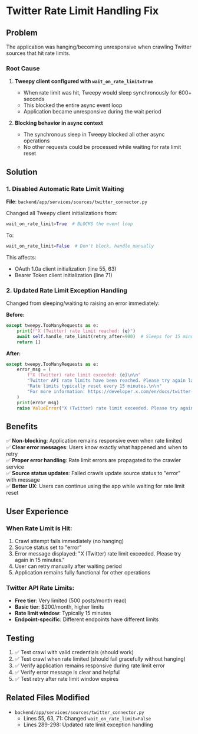 # Twitter Rate Limit Handling Fix

## Problem
The application was hanging/becoming unresponsive when crawling Twitter sources that hit rate limits.

### Root Cause
1. **Tweepy client configured with `wait_on_rate_limit=True`**
   - When rate limit was hit, Tweepy would sleep synchronously for 600+ seconds
   - This blocked the entire async event loop
   - Application became unresponsive during the wait period

2. **Blocking behavior in async context**
   - The synchronous sleep in Tweepy blocked all other async operations
   - No other requests could be processed while waiting for rate limit reset

## Solution

### 1. Disabled Automatic Rate Limit Waiting
**File**: `backend/app/services/sources/twitter_connector.py`

Changed all Tweepy client initializations from:
```python
wait_on_rate_limit=True  # BLOCKS the event loop
```

To:
```python
wait_on_rate_limit=False  # Don't block, handle manually
```

This affects:
- OAuth 1.0a client initialization (line 55, 63)
- Bearer Token client initialization (line 71)

### 2. Updated Rate Limit Exception Handling
Changed from sleeping/waiting to raising an error immediately:

**Before:**
```python
except tweepy.TooManyRequests as e:
    print(f"X (Twitter) rate limit reached: {e}")
    await self.handle_rate_limit(retry_after=900)  # Sleeps for 15 minutes!
    return []
```

**After:**
```python
except tweepy.TooManyRequests as e:
    error_msg = (
        f"X (Twitter) rate limit exceeded: {e}\n\n"
        "Twitter API rate limits have been reached. Please try again later.\n"
        "Rate limits typically reset every 15 minutes.\n\n"
        "For more information: https://developer.x.com/en/docs/twitter-api/rate-limits"
    )
    print(error_msg)
    raise ValueError("X (Twitter) rate limit exceeded. Please try again in 15 minutes.")
```

## Benefits

✅ **Non-blocking**: Application remains responsive even when rate limited  
✅ **Clear error messages**: Users know exactly what happened and when to retry  
✅ **Proper error handling**: Rate limit errors are propagated to the crawler service  
✅ **Source status updates**: Failed crawls update source status to "error" with message  
✅ **Better UX**: Users can continue using the app while waiting for rate limit reset  

## User Experience

### When Rate Limit is Hit:
1. Crawl attempt fails immediately (no hanging)
2. Source status set to "error"
3. Error message displayed: "X (Twitter) rate limit exceeded. Please try again in 15 minutes."
4. User can retry manually after waiting period
5. Application remains fully functional for other operations

### Twitter API Rate Limits:
- **Free tier**: Very limited (500 posts/month read)
- **Basic tier**: $200/month, higher limits
- **Rate limit window**: Typically 15 minutes
- **Endpoint-specific**: Different endpoints have different limits

## Testing

1. ✅ Test crawl with valid credentials (should work)
2. ✅ Test crawl when rate limited (should fail gracefully without hanging)
3. ✅ Verify application remains responsive during rate limit error
4. ✅ Verify error message is clear and helpful
5. ✅ Test retry after rate limit window expires

## Related Files Modified

- `backend/app/services/sources/twitter_connector.py`
  - Lines 55, 63, 71: Changed `wait_on_rate_limit=False`
  - Lines 289-298: Updated rate limit exception handling
